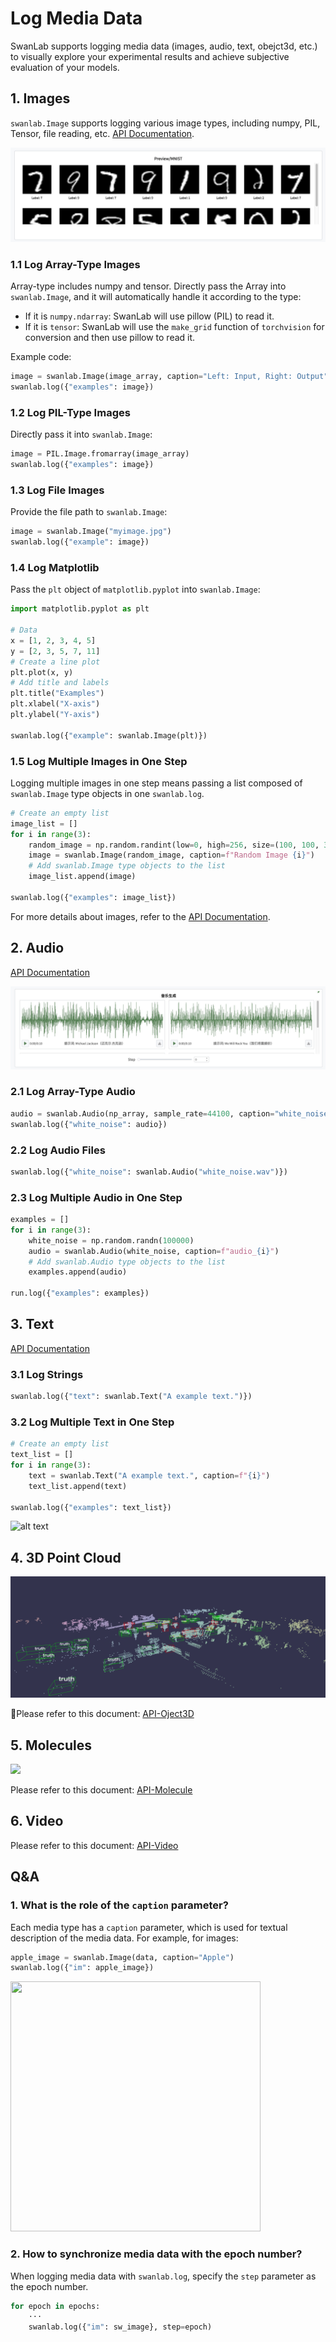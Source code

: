 # Log Media Data

SwanLab supports logging media data (images, audio, text, obejct3d, etc.) to visually explore your experimental results and achieve subjective evaluation of your models.

## 1. Images

`swanlab.Image` supports logging various image types, including numpy, PIL, Tensor, file reading, etc. [API Documentation](/api/py-Image).

![](/assets/media-image-1.jpg)

### 1.1 Log Array-Type Images

Array-type includes numpy and tensor. Directly pass the Array into `swanlab.Image`, and it will automatically handle it according to the type:

- If it is `numpy.ndarray`: SwanLab will use pillow (PIL) to read it.
- If it is `tensor`: SwanLab will use the `make_grid` function of `torchvision` for conversion and then use pillow to read it.

Example code:

```python
image = swanlab.Image(image_array, caption="Left: Input, Right: Output")
swanlab.log({"examples": image})    
```

### 1.2 Log PIL-Type Images

Directly pass it into `swanlab.Image`:

```python
image = PIL.Image.fromarray(image_array)
swanlab.log({"examples": image})
```

### 1.3 Log File Images

Provide the file path to `swanlab.Image`:

```python
image = swanlab.Image("myimage.jpg")
swanlab.log({"example": image})
```

### 1.4 Log Matplotlib

Pass the `plt` object of `matplotlib.pyplot` into `swanlab.Image`:

```python
import matplotlib.pyplot as plt

# Data
x = [1, 2, 3, 4, 5]
y = [2, 3, 5, 7, 11]
# Create a line plot
plt.plot(x, y)
# Add title and labels
plt.title("Examples")
plt.xlabel("X-axis")
plt.ylabel("Y-axis")

swanlab.log({"example": swanlab.Image(plt)})
```

### 1.5 Log Multiple Images in One Step

Logging multiple images in one step means passing a list composed of `swanlab.Image` type objects in one `swanlab.log`.

```python
# Create an empty list
image_list = []
for i in range(3):
    random_image = np.random.randint(low=0, high=256, size=(100, 100, 3))
    image = swanlab.Image(random_image, caption=f"Random Image {i}")
    # Add swanlab.Image type objects to the list
    image_list.append(image)

swanlab.log({"examples": image_list})
```

For more details about images, refer to the [API Documentation](/en/api/py-Image).

## 2. Audio

[API Documentation](/en/api/py-Audio)

![](/assets/media-audio-1.jpg)

### 2.1 Log Array-Type Audio

```python
audio = swanlab.Audio(np_array, sample_rate=44100, caption="white_noise")
swanlab.log({"white_noise": audio})
```

### 2.2 Log Audio Files

```python
swanlab.log({"white_noise": swanlab.Audio("white_noise.wav")})
```

### 2.3 Log Multiple Audio in One Step

```python
examples = []
for i in range(3):
    white_noise = np.random.randn(100000)
    audio = swanlab.Audio(white_noise, caption=f"audio_{i}")
    # Add swanlab.Audio type objects to the list
    examples.append(audio)

run.log({"examples": examples})
```

## 3. Text

[API Documentation](/en/api/py-Text)

### 3.1 Log Strings

```python
swanlab.log({"text": swanlab.Text("A example text.")})
```

### 3.2 Log Multiple Text in One Step

```python
# Create an empty list
text_list = []
for i in range(3):
    text = swanlab.Text("A example text.", caption=f"{i}")
    text_list.append(text)

swanlab.log({"examples": text_list})
```

![alt text](/assets/log-media-text.png)

## 4. 3D Point Cloud

![](/en/api/py-object3d/demo.png)

👀Please refer to this document: [API-Oject3D](/en/api/py-object3d)

## 5. Molecules

![](/assets/molecule.gif)

Please refer to this document: [API-Molecule](/en/api/py-molecule)

## 6. Video

Please refer to this document: [API-Video](/en/api/py-video)

## Q&A

### 1. What is the role of the `caption` parameter?

Each media type has a `caption` parameter, which is used for textual description of the media data. For example, for images:

```python
apple_image = swanlab.Image(data, caption="Apple")
swanlab.log({"im": apple_image})
```
<img src="/assets/log-media-image.png" width=400, height=400>

### 2. How to synchronize media data with the epoch number?

When logging media data with `swanlab.log`, specify the `step` parameter as the epoch number.

```python
for epoch in epochs:
    ···
    swanlab.log({"im": sw_image}, step=epoch)
```